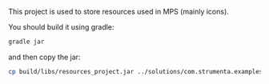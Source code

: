 This project is used to store resources used in MPS (mainly icons).

You should build it using gradle:
 
```bash
gradle jar
``` 

and then copy the jar:

```bash
cp build/libs/resources_project.jar ../solutions/com.strumenta.examples.external/libs/
```